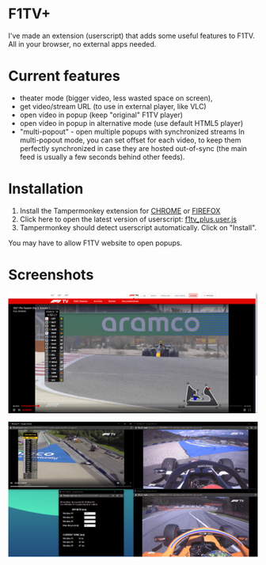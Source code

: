 # F1TV+
I've made an extension (userscript) that adds some useful features to F1TV.
All in your browser, no external apps needed.

# Current features
- theater mode (bigger video, less wasted space on screen),
- get video/stream URL (to use in external player, like VLC)
- open video in popup (keep "original" F1TV player)
- open video in popup in alternative mode (use default HTML5 player)
- "multi-popout" - open multiple popups with synchronized streams
In multi-popout mode, you can set offset for each video, to keep them perfectly synchronized in case they are hosted out-of-sync (the main feed is usually a few seconds behind other feeds).

# Installation
1. Install the Tampermonkey extension for [CHROME](https://chrome.google.com/webstore/detail/tampermonkey/dhdgffkkebhmkfjojejmpbldmpobfkfo) or [FIREFOX](https://addons.mozilla.org/en-US/firefox/addon/tampermonkey/)
2. Click here to open the latest version of userscript: [f1tv_plus.user.js](https://github.com/najdek/f1tv_plus/raw/main/f1tv_plus.user.js)
3. Tampermonkey should detect userscript automatically. Click on "Install".

You may have to allow F1TV website to open popups.


# Screenshots
![Screenshot 1](other/screenshot_1.png)

![Screenshot 2](other/screenshot_2.png)
